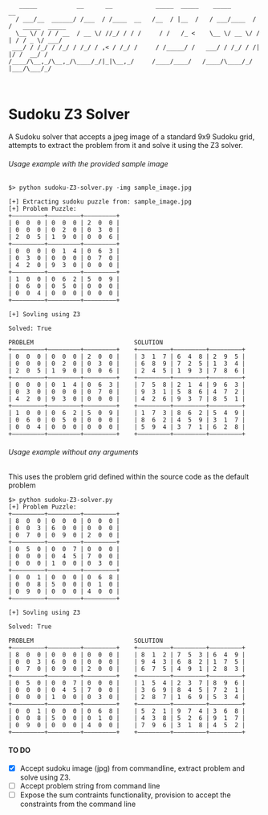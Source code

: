 ```
   _____           __      __            _____  _____    _____       __               
  / ___/__  ______/ /___  / /____  __   /__  / |__  /   / ___/____  / /   _____  _____
  \__ \/ / / / __  / __ \/ //_/ / / /     / /   /_ <    \__ \/ __ \/ / | / / _ \/ ___/
 ___/ / /_/ / /_/ / /_/ / ,< / /_/ /     / /_____/ /   ___/ / /_/ / /| |/ /  __/ /    
/____/\__,_/\__,_/\____/_/|_|\__,_/     /____/____/   /____/\____/_/ |___/\___/_/     
                                                                                      


```

# Sudoku Z3 Solver

A Sudoku solver that accepts a jpeg image of a standard 9x9 Sudoku grid, attempts to extract the problem from it and solve it using the Z3 solver.

###### Usage example with the provided sample image

```
$> python sudoku-Z3-solver.py -img sample_image.jpg

[+] Extracting sudoku puzzle from: sample_image.jpg
[+] Problem Puzzle:
+–––––––––+–––––––––+–––––––––+
| 0  0  0 | 0  0  0 | 2  0  0 |
| 0  0  0 | 0  2  0 | 0  3  0 |
| 2  0  5 | 1  9  0 | 0  0  6 |
+–––––––––+–––––––––+–––––––––+
| 0  0  0 | 0  1  4 | 0  6  3 |
| 0  3  0 | 0  0  0 | 0  7  0 |
| 4  2  0 | 9  3  0 | 0  0  0 |
+–––––––––+–––––––––+–––––––––+
| 1  0  0 | 0  6  2 | 5  0  9 |
| 0  6  0 | 0  5  0 | 0  0  0 |
| 0  0  4 | 0  0  0 | 0  0  0 |
+–––––––––+–––––––––+–––––––––+

[+] Sovling using Z3

Solved: True

PROBLEM                            SOLUTION
+–––––––––+–––––––––+–––––––––+    +–––––––––+–––––––––+–––––––––+
| 0  0  0 | 0  0  0 | 2  0  0 |    | 3  1  7 | 6  4  8 | 2  9  5 |
| 0  0  0 | 0  2  0 | 0  3  0 |    | 6  8  9 | 7  2  5 | 1  3  4 |
| 2  0  5 | 1  9  0 | 0  0  6 |    | 2  4  5 | 1  9  3 | 7  8  6 |
+–––––––––+–––––––––+–––––––––+    +–––––––––+–––––––––+–––––––––+
| 0  0  0 | 0  1  4 | 0  6  3 |    | 7  5  8 | 2  1  4 | 9  6  3 |
| 0  3  0 | 0  0  0 | 0  7  0 |    | 9  3  1 | 5  8  6 | 4  7  2 |
| 4  2  0 | 9  3  0 | 0  0  0 |    | 4  2  6 | 9  3  7 | 8  5  1 |
+–––––––––+–––––––––+–––––––––+    +–––––––––+–––––––––+–––––––––+
| 1  0  0 | 0  6  2 | 5  0  9 |    | 1  7  3 | 8  6  2 | 5  4  9 |
| 0  6  0 | 0  5  0 | 0  0  0 |    | 8  6  2 | 4  5  9 | 3  1  7 |
| 0  0  4 | 0  0  0 | 0  0  0 |    | 5  9  4 | 3  7  1 | 6  2  8 |
+–––––––––+–––––––––+–––––––––+    +–––––––––+–––––––––+–––––––––+
```

###### Usage example without any arguments

This uses the problem grid defined within the source code as the default problem

```
$> python sudoku-Z3-solver.py
[+] Problem Puzzle:
+–––––––––+–––––––––+–––––––––+
| 8  0  0 | 0  0  0 | 0  0  0 |
| 0  0  3 | 6  0  0 | 0  0  0 |
| 0  7  0 | 0  9  0 | 2  0  0 |
+–––––––––+–––––––––+–––––––––+
| 0  5  0 | 0  0  7 | 0  0  0 |
| 0  0  0 | 0  4  5 | 7  0  0 |
| 0  0  0 | 1  0  0 | 0  3  0 |
+–––––––––+–––––––––+–––––––––+
| 0  0  1 | 0  0  0 | 0  6  8 |
| 0  0  8 | 5  0  0 | 0  1  0 |
| 0  9  0 | 0  0  0 | 4  0  0 |
+–––––––––+–––––––––+–––––––––+

[+] Sovling using Z3

Solved: True

PROBLEM                            SOLUTION
+–––––––––+–––––––––+–––––––––+    +–––––––––+–––––––––+–––––––––+
| 8  0  0 | 0  0  0 | 0  0  0 |    | 8  1  2 | 7  5  3 | 6  4  9 |
| 0  0  3 | 6  0  0 | 0  0  0 |    | 9  4  3 | 6  8  2 | 1  7  5 |
| 0  7  0 | 0  9  0 | 2  0  0 |    | 6  7  5 | 4  9  1 | 2  8  3 |
+–––––––––+–––––––––+–––––––––+    +–––––––––+–––––––––+–––––––––+
| 0  5  0 | 0  0  7 | 0  0  0 |    | 1  5  4 | 2  3  7 | 8  9  6 |
| 0  0  0 | 0  4  5 | 7  0  0 |    | 3  6  9 | 8  4  5 | 7  2  1 |
| 0  0  0 | 1  0  0 | 0  3  0 |    | 2  8  7 | 1  6  9 | 5  3  4 |
+–––––––––+–––––––––+–––––––––+    +–––––––––+–––––––––+–––––––––+
| 0  0  1 | 0  0  0 | 0  6  8 |    | 5  2  1 | 9  7  4 | 3  6  8 |
| 0  0  8 | 5  0  0 | 0  1  0 |    | 4  3  8 | 5  2  6 | 9  1  7 |
| 0  9  0 | 0  0  0 | 4  0  0 |    | 7  9  6 | 3  1  8 | 4  5  2 |
+–––––––––+–––––––––+–––––––––+    +–––––––––+–––––––––+–––––––––+
```

#### TO DO

- [x] Accept sudoku image (jpg) from commandline, extract problem and solve using Z3.
- [ ] Accept problem string from command line
- [ ] Expose the sum contraints functionality, provision to accept the constraints from the command line